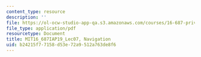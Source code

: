 ```yaml
---
content_type: resource
description: ''
file: https://ol-ocw-studio-app-qa.s3.amazonaws.com/courses/16-687-private-pilot-ground-school-january-iap-2019/b24215f77158d53e72a9512a763de8f6_MIT16_687IAP19_Lec07.pdf
file_type: application/pdf
resourcetype: Document
title: MIT16_687IAP19_Lec07, Navigation
uid: b24215f7-7158-d53e-72a9-512a763de8f6
---
```

